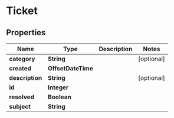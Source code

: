 

# Ticket


## Properties

Name | Type | Description | Notes
------------ | ------------- | ------------- | -------------
**category** | **String** |  |  [optional]
**created** | **OffsetDateTime** |  | 
**description** | **String** |  |  [optional]
**id** | **Integer** |  | 
**resolved** | **Boolean** |  | 
**subject** | **String** |  | 



